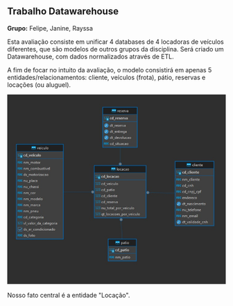 
## Trabalho Datawarehouse

**Grupo:** Felipe, Janine, Rayssa

Esta avaliação consiste em unificar 4 databases de 4 locadoras de veículos diferentes, que são modelos de outros grupos da disciplina. Será criado um Datawarehouse, com dados normalizados através de ETL. 

A fim de focar no intuito da avaliação, o modelo consistirá em apenas 5 entidades/relacionamentos: cliente, veículos (frota), pátio, reservas e locações (ou aluguel). 


![](https://github.com/rayssa-eng/locacao_veiculos_big_data/blob/47fce1f8ebf225406fe626487a12669b594df6d5/ours/diagram_r_(ours).jpg)


Nosso fato central é a entidade "Locação".
